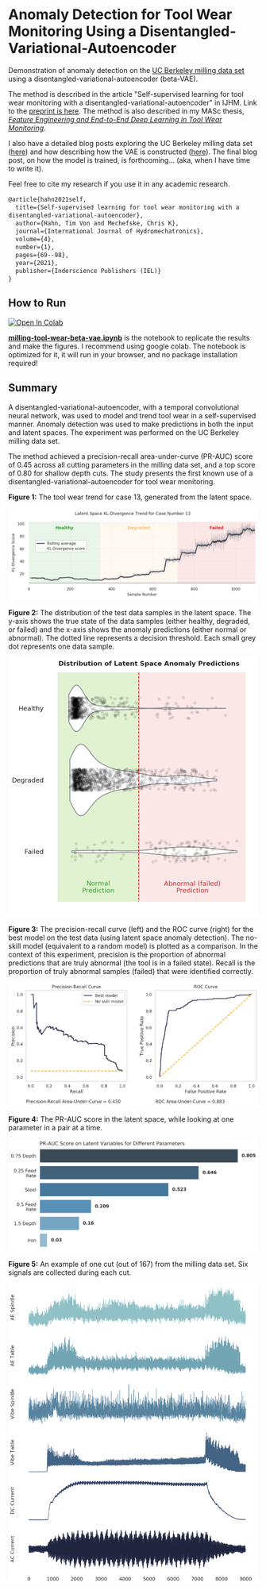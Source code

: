 # Anomaly Detection for Tool Wear Monitoring Using a Disentangled-Variational-Autoencoder
Demonstration of anomaly detection on the [UC Berkeley milling data set](https://ti.arc.nasa.gov/tech/dash/groups/pcoe/prognostic-data-repository/) using a disentangled-variational-autoencoder (beta-VAE). 

The method is described in the article "Self-supervised learning for tool wear monitoring with a disentangled-variational-autoencoder" in IJHM. Link to the [preprint is here](https://github.com/tvhahn/ml-tool-wear/raw/a0e4259ae57d47c623785d907e803134fe87d651/hahn2021self.pdf). The method is also described in my MASc thesis, *[Feature Engineering and End-to-End Deep Learning in Tool Wear Monitoring](https://qspace.library.queensu.ca/handle/1974/28150)*.

I also have a detailed blog posts exploring the UC Berkeley milling data set ([here](https://www.tvhahn.com/posts/milling/)) and how describing how the VAE is constructed ([here](https://www.tvhahn.com/posts/building-vae/)). The final blog post, on how the model is trained, is forthcoming... (aka, when I have time to write it).

Feel free to cite my research if you use it in any academic research.
```
@article{hahn2021self,
  title={Self-supervised learning for tool wear monitoring with a disentangled-variational-autoencoder},
  author={Hahn, Tim Von and Mechefske, Chris K},
  journal={International Journal of Hydromechatronics},
  volume={4},
  number={1},
  pages={69--98},
  year={2021},
  publisher={Inderscience Publishers (IEL)}
}
```


## How to Run
[![Open In Colab](https://colab.research.google.com/assets/colab-badge.svg)](https://colab.research.google.com/github/tvhahn/ml-tool-wear/blob/master/milling-tool-wear-beta-vae.ipynb)

[**milling-tool-wear-beta-vae.ipynb**](https://colab.research.google.com/github/tvhahn/ml-tool-wear/blob/master/milling-tool-wear-beta-vae.ipynb) is the notebook to replicate the results and make the figures. I recommend using google colab. The notebook is optimized for it, it will run in your browser, and no package installation required!

## Summary
A disentangled-variational-autoencoder, with a temporal convolutional neural network, was used to model and trend tool wear in a self-supervised manner. Anomaly detection was used to make predictions in both the input and latent spaces. The experiment was performed on the UC Berkeley milling data set. 

The method achieved a precision-recall area-under-curve (PR-AUC) score of 0.45 across all cutting parameters in the milling data set, and a top score of 0.80 for shallow depth cuts. The study presents the first known use of a disentangled-variational-autoencoder for tool wear monitoring.

**Figure 1:** The tool wear trend for case 13, generated from the latent space.

![Latent Space KL-Divergence Trend on Case 13](images/latent_space_recon_case_13_150dpi_3.png)

**Figure 2:** The distribution of the test data samples in the latent space. The y-axis shows the true state of the data samples (either healthy, degraded, or failed) and the x-axis shows the anomaly predictions (either normal or abnormal). The dotted line represents a decision threshold. Each small grey dot represents one data sample.

<p align="center">
    <img src="images/dist_latent_lowres.png" width="600">
</p>

**Figure 3:** The precision-recall curve (left) and the ROC curve (right) for the best model on the test data (using latent space anomaly detection). The no-skill model (equivalent to a random model) is plotted as a comparison. In the context of this experiment, precision is the proportion of abnormal predictions that are truly abnormal (the tool is in a failed state). Recall is the proportion of truly abnormal samples (failed) that were identified correctly.

<p align="center">
    <img src="images/prauc_lowres.png">
</p>

**Figure 4:** The PR-AUC score in the latent space, while looking at one parameter in a pair at a time.

<p align="center">
    <img src="images/prauc_params_1_600dpi.png" width="700">
</p>


**Figure 5:** An example of one cut (out of 167) from the milling data set. Six signals are collected during each cut.

<p align="center">
    <img src="images/cut_145_300dpi.png" width="800">
</p>
